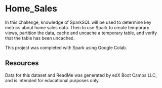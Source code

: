 # Home_Sales

In this challenge, knowledge of SparkSQL will be used to determine key metrics about home sales data. Then to use Spark to create temporary views, partition the data, cache and uncache a temporary table, and verify that the table has been uncached.

This project was completed with Spark using Google Colab.

## Resources

Data for this dataset and ReadMe was generated by edX Boot Camps LLC, and is intended for educational purposes only.
